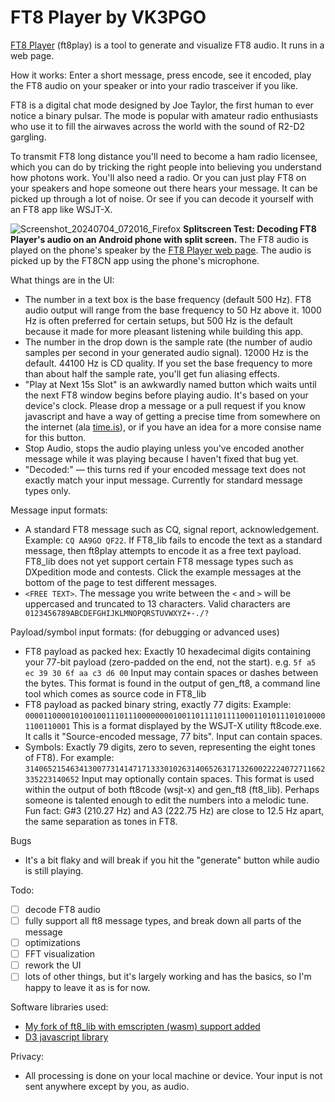 # FT8 Player by VK3PGO

[FT8 Player](https://pengowray.github.io/ft8play/) (ft8play) is a tool to generate and visualize FT8 audio. It runs in a web page.

How it works: Enter a short message, press encode, see it encoded, play the FT8 audio on your speaker or into your radio trasceiver if you like.

FT8 is a digital chat mode designed by Joe Taylor, the first human to ever notice a binary pulsar. The mode is popular with amateur radio enthusiasts who use it to fill the airwaves across the world with the sound of R2-D2 gargling.

To transmit FT8 long distance you'll need to become a ham radio licensee, which you can do by tricking the right people into believing you understand how photons work. You'll also need a radio. Or you can just play FT8 on your speakers and hope someone out there hears your message. It can be picked up through a lot of noise. Or see if you can decode it yourself with an FT8 app like WSJT-X.

![Screenshot_20240704_072016_Firefox](https://github.com/pengowray/ft8play/assets/800133/1796e807-ed9d-46cf-9dc5-476e4973a823)
**Splitscreen Test: Decoding FT8 Player's audio on an Android phone with split screen.** The FT8 audio is played on the phone's speaker by the [FT8 Player web page](https://pengowray.github.io/ft8play/). The audio is picked up by the FT8CN app using the phone's microphone.

What things are in the UI:
- The number in a text box is the base frequency (default 500 Hz). FT8 audio output will range from the base frequency to 50 Hz above it. 1000 Hz is often preferred for certain setups, but 500 Hz is the default because it made for more pleasant listening while building this app.
- The number in the drop down is the sample rate (the number of audio samples per second in your generated audio signal). 12000 Hz is the default. 44100 Hz is CD quality. If you set the base frequency to more than about half the sample rate, you'll get fun aliasing effects.
- "Play at Next 15s Slot" is an awkwardly named button which waits until the next FT8 window begins before playing audio. It's based on your device's clock. Please drop a message or a pull request if you know javascript and have a way of getting a precise time from somewhere on the internet (ala [time.is](https://time.is/)), or if you have an idea for a more consise name for this button.
- Stop Audio, stops the audio playing unless you've encoded another message while it was playing because I haven't fixed that bug yet.
- "Decoded:" — this turns red if your encoded message text does not exactly match your input message. Currently for standard message types only.

Message input formats:
- A standard FT8 message such as CQ, signal report, acknowledgement. Example: `CQ AA9GO QF22`. If FT8_lib fails to encode the text as a standard message, then ft8play attempts to encode it as a free text payload. FT8_lib does not yet support certain FT8 message types such as DXpedition mode and contests. Click the example messages at the bottom of the page to test different messages.
- `<FREE TEXT>`. The message you write between the `<` and `>` will be uppercased and truncated to 13 characters. Valid characters are ` 0123456789ABCDEFGHIJKLMNOPQRSTUVWXYZ+-./?`

Payload/symbol input formats: (for debugging or advanced uses)
- FT8 payload as packed hex: Exactly 10 hexadecimal digits containing your 77-bit payload (zero-padded on the end, not the start). e.g. `5f a5 ec 39 30 6f aa c3 d6 00` Input may contain spaces or dashes between the bytes. This format is found in the output of gen_ft8, a command line tool which comes as source code in FT8_lib
- FT8 payload as packed binary string, exactly 77 digits: Example: `00001100001010010011101110000000010011011110111100011010111010100001100110001` This is a format displayed by the WSJT-X utility ft8code.exe. It calls it "Source-encoded message, 77 bits". Input can contain spaces.
- Symbols: Exactly 79 digits, zero to seven, representing the eight tones of FT8). For example: `3140652154634130077314147171333010263140652631713260022224072711662335223140652` Input may optionally contain spaces. This format is used within the output of both ft8code (wsjt-x) and gen_ft8 (ft8_lib). Perhaps someone is talented enough to edit the numbers into a melodic tune. Fun fact: G#3 (210.27 Hz) and A3 (222.75 Hz) are close to 12.5 Hz apart, the same separation as tones in FT8.

Bugs
- It's a bit flaky and will break if you hit the "generate" button while audio is still playing.

Todo:
- [ ] decode FT8 audio
- [ ] fully support all ft8 message types, and break down all parts of the message
- [ ] optimizations
- [ ] FFT visualization
- [ ] rework the UI
- [ ] lots of other things, but it's largely working and has the basics, so I'm happy to leave it as is for now.

Software libraries used:
 - [My fork of ft8_lib with emscripten (wasm) support added](https://github.com/pengowray/ft8_lib/tree/ft8_wasm)
 - [D3 javascript library](https://d3js.org/)

Privacy:
- All processing is done on your local machine or device. Your input is not sent anywhere except by you, as audio.
